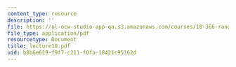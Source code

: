 ```yaml
---
content_type: resource
description: ''
file: https://ol-ocw-studio-app-qa.s3.amazonaws.com/courses/18-366-random-walks-and-diffusion-fall-2006/b8b6e619f9f7c211f0fa18421c95162d_lecture18.pdf
file_type: application/pdf
resourcetype: Document
title: lecture18.pdf
uid: b8b6e619-f9f7-c211-f0fa-18421c95162d
---
```

